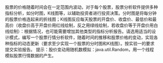股票的价格随着时间会在一定范围内波动，对于每个股票，股票分析软件提供多种指标分析，如分时图，K线图等，以辅助投资者进行投资决策。分时图是将每分钟的股票价格连起来的折线图；K线图反应每天股票的开盘价、收盘价、最低价和最高价（收盘价高于开盘价用红线绘制，反之用绿线绘制，若收盘价等于开盘价用白线绘制）：根据情况，也可能需要增加其他类型的指标分析报告。请选用适当的设计模式，编写一个股票行情分析软件，随着时间的推移和股票价格的变动，实现各种指标的动态更新（要求至少实现一个股票的分时图和K线图）。按实验一的要求提交实验报告。
提示：股价变动用随机数模拟：java.util.Random，用一个线程模拟股票行情数据的产生。
